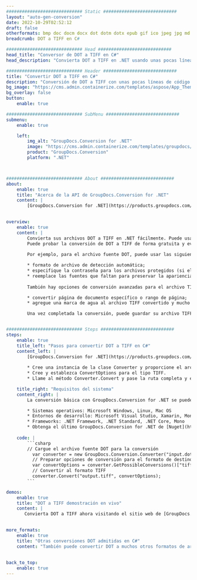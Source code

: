 ```yaml
---
############################# Static ############################
layout: "auto-gen-conversion"
date: 2022-10-29T02:52:12
draft: false
otherformats: bmp doc docm docx dot dotm dotx epub gif ico jpeg jpg md odt ott pdf png psd rtf tex tif tiff txt xps
breadcrumb: DOT a TIFF en C#

############################# Head ############################
head_title: "Conversor de DOT a TIFF en C#"
head_description: "Convierta DOT a TIFF en .NET usando unas pocas líneas de código. Utilice la API de conversión de documentos de GroupDocs para convertir más de 160 formatos de archivo."

############################# Header ############################
title: "Convertir DOT a TIFF en C#"
description: "Conversión de DOT a TIFF con unas pocas líneas de código .NET"
bg_image: "https://cms.admin.containerize.com/templates/aspose/App_Themes/V3/images/bg/header1.png"
bg_overlay: false
button:
    enable: true

############################# SubMenu ############################
submenu:
    enable: true

    left:
        img_alt: "GroupDocs.Conversion for .NET"
        image: "https://cms.admin.containerize.com/templates/groupdocs/images/product-logos/90x90-noborder/groupdocs-conversion-net.png"
        product: "GroupDocs.Conversion"
        platform: ".NET"



############################# About ############################
about:
    enable: true
    title: "Acerca de la API de GroupDocs.Conversion for .NET"
    content: |
        [GroupDocs.Conversion for .NET](https://products.groupdocs.com/conversion/net/) se puede usar para convertir Microsoft Word, Excel, PowerPoint, PDF, Visio y otros formatos. GroupDocs.Conversion es una API independiente que es adecuada para sistemas internos y de back-end donde se requiere un alto rendimiento. No depende de ningún software como Microsoft u Open Office.
    

overview:
    enable: true
    content: |
        Convierta sus archivos DOT a TIFF en .NET fácilmente. Puede usar solo un par de líneas de código C# en cualquier plataforma de su elección, como Windows, Linux, macOS.
        Puede probar la conversión de DOT a TIFF de forma gratuita y evaluar la calidad de los resultados de la conversión. Junto con los escenarios de conversión de archivos simples, puede probar opciones más avanzadas para cargar el archivo de origen DOT y para guardar el resultado de salida TIFF. 
        
        Por ejemplo, para el archivo fuente DOT, puede usar las siguientes opciones de carga:

        * formato de archivo de detección automática;
        * especifique la contraseña para los archivos protegidos (si el formato de archivo lo admite);
        * reemplace las fuentes que faltan para preservar la apariencia del documento.
        
        También hay opciones de conversión avanzadas para el archivo TIFF:

        * convertir página de documento específico o rango de página;
        * agregue una marca de agua al archivo TIFF convertido y mucho más.

        Una vez completada la conversión, puede guardar su archivo TIFF en la ruta del archivo local o en cualquier almacenamiento de terceros como FTP, Amazon S3, Google Drive, Dropbox, etc. Tenga en cuenta que para convertir DOT a TIFF no es necesario instalar ningún software adicional, como MS Office, Open Office, Adobe Acrobat Reader, etc.


############################# Steps ############################
steps:
    enable: true
    title_left: "Pasos para convertir DOT a TIFF en C#"
    content_left: |
        [GroupDocs.Conversion for .NET](https://products.groupdocs.com/conversion/net/) facilita a los desarrolladores convertir un archivo DOT a TIFF con unas pocas líneas de código.
        
        * Cree una instancia de la clase Converter y proporcione el archivo DOT con la ruta completa
        * Cree y establezca ConvertOptions para el tipo TIFF.
        * Llame al método Converter.Convert y pase la ruta completa y el formato (TIFF) como parámetro

    title_right: "Requisitos del sistema"
    content_right: |
        La conversión básica con GroupDocs.Conversion for .NET se puede realizar en unos pocos pasos simples. Nuestras API son compatibles con todas las principales plataformas y sistemas operativos. Antes de ejecutar el código a continuación, asegúrese de tener instalados los siguientes requisitos previos en su sistema.

        * Sistemas operativos: Microsoft Windows, Linux, Mac OS
        * Entornos de desarrollo: Microsoft Visual Studio, Xamarin, MonoDevelop
        * Frameworks: .NET Framework, .NET Standard, .NET Core, Mono
        * Obtenga el último GroupDocs.Conversion for .NET de [Nuget](https://www.nuget.org/packages/groupdocs.conversion)
         
    code: |
        ```csharp    
        // Cargue el archivo fuente DOT para la conversión
          var converter = new GroupDocs.Conversion.Converter("input.dot");
          // Preparar opciones de conversión para el formato de destino TIFF
          var convertOptions = converter.GetPossibleConversions()["tiff"].ConvertOptions;
          // Convertir al formato TIFF
          converter.Convert("output.tiff", convertOptions);
        ```

demos:
    enable: true
    title: "DOT a TIFF demostración en vivo"
    content: |
       Convierta DOT a TIFF ahora visitando el sitio web de [GroupDocs.Conversion App](https://products.groupdocs.app/conversion/family). La demostración en línea tiene las siguientes ventajas
          

more_formats:
    enable: true
    title: "Otras conversiones DOT admitidas en C#"
    content: "También puede convertir DOT a muchos otros formatos de archivo. Consulte la lista a continuación."
       
       
back_to_top:
    enable: true
---
```

